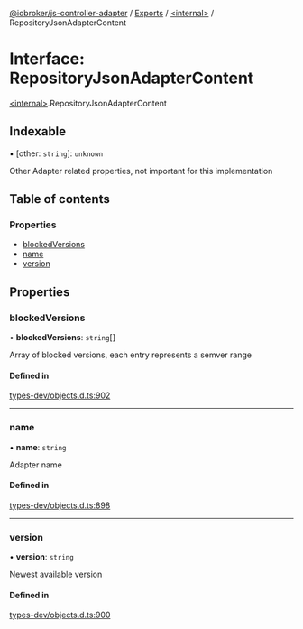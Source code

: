 [@iobroker/js-controller-adapter](../README.md) / [Exports](../modules.md) / [\<internal\>](../modules/internal_.md) / RepositoryJsonAdapterContent

# Interface: RepositoryJsonAdapterContent

[\<internal\>](../modules/internal_.md).RepositoryJsonAdapterContent

## Indexable

▪ [other: `string`]: `unknown`

Other Adapter related properties, not important for this implementation

## Table of contents

### Properties

- [blockedVersions](internal_.RepositoryJsonAdapterContent.md#blockedversions)
- [name](internal_.RepositoryJsonAdapterContent.md#name)
- [version](internal_.RepositoryJsonAdapterContent.md#version)

## Properties

### blockedVersions

• **blockedVersions**: `string`[]

Array of blocked versions, each entry represents a semver range

#### Defined in

[types-dev/objects.d.ts:902](https://github.com/ioBroker/ioBroker.js-controller/blob/1d3cb759c/packages/types-dev/objects.d.ts#L902)

___

### name

• **name**: `string`

Adapter name

#### Defined in

[types-dev/objects.d.ts:898](https://github.com/ioBroker/ioBroker.js-controller/blob/1d3cb759c/packages/types-dev/objects.d.ts#L898)

___

### version

• **version**: `string`

Newest available version

#### Defined in

[types-dev/objects.d.ts:900](https://github.com/ioBroker/ioBroker.js-controller/blob/1d3cb759c/packages/types-dev/objects.d.ts#L900)
